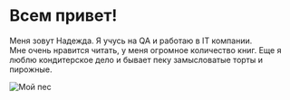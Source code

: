 # Всем привет!

Меня зовут Надежда. Я учусь на QA и работаю в IT компании.\
Мне очень нравится читать, у меня огромное количество книг. Еще я люблю кондитерское дело и бывает пеку замысловатые торты и пирожные.

![Мой пес](https://yandex.ru/images/search?from=tabbar&img_url=http%3A%2F%2Fsun6-21.userapi.com%2Fs%2Fv1%2Fig2%2Fe_PKMHL-LJ6nxYDWYHXeYkvEjuc5kkOGK4uMwDwvprSm0w_2o9KMbAD4Yj8oK21OoLKEop5Z_WzncJRRn5zhWlZD.jpg%3Fsize%3D750x750%26quality%3D96%26crop%3D125%2C0%2C750%2C750%26ava%3D1&lr=66&p=2&pos=3&rpt=simage&text=самоед)